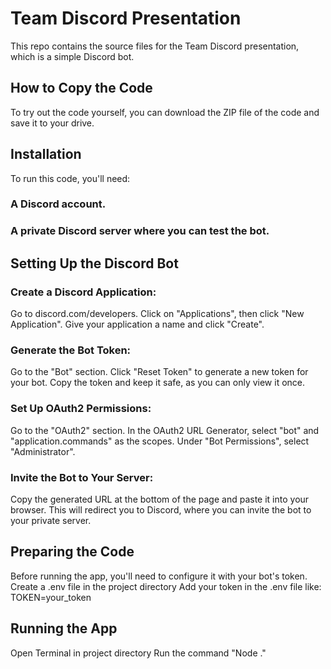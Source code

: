 # Team Discord Presentation
This repo contains the source files for the Team Discord presentation, which is a simple Discord bot.

## How to Copy the Code
To try out the code yourself, you can download the ZIP file of the code and save it to your drive.

## Installation
To run this code, you'll need:

### A Discord account.
### A private Discord server where you can test the bot.

## Setting Up the Discord Bot

### Create a Discord Application:

Go to discord.com/developers.
Click on "Applications", then click "New Application".
Give your application a name and click "Create".

### Generate the Bot Token:

Go to the "Bot" section.
Click "Reset Token" to generate a new token for your bot. Copy the token and keep it safe, as you can only view it once.

### Set Up OAuth2 Permissions:

Go to the "OAuth2" section.
In the OAuth2 URL Generator, select "bot" and "application.commands" as the scopes.
Under "Bot Permissions", select "Administrator".

### Invite the Bot to Your Server:

Copy the generated URL at the bottom of the page and paste it into your browser. This will redirect you to Discord, where you can invite the bot to your private server.

## Preparing the Code
Before running the app, you'll need to configure it with your bot's token.
Create a .env file in the project directory
Add your token in the .env file like: TOKEN=your_token

## Running the App

Open Terminal in project directory
Run the command "Node ."